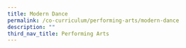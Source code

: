 ```yaml
---
title: Modern Dance
permalink: /co-curriculum/performing-arts/modern-dance
description: ""
third_nav_title: Performing Arts
---
```

